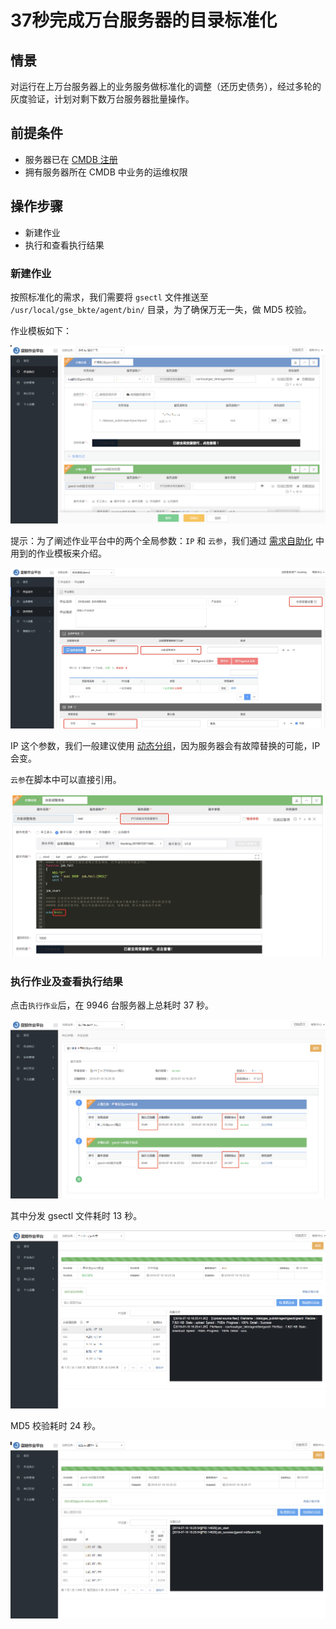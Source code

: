 # 37秒完成万台服务器的目录标准化

## 情景
对运行在上万台服务器上的业务服务做标准化的调整（还历史债务），经过多轮的灰度验证，计划对剩下数万台服务器批量操作。

## 前提条件
- 服务器已在 [CMDB 注册](6.0/bk_solutions/CD/CMDB/CMDB_management_hosts.md)
- 拥有服务器所在 CMDB 中业务的运维权限

## 操作步骤
- 新建作业
- 执行和查看执行结果

### 新建作业
按照标准化的需求，我们需要将 `gsectl` 文件推送至 `/usr/local/gse_bkte/agent/bin/` 目录，为了确保万无一失，做 MD5 校验。

作业模板如下：

![job_magnanimity](../assets/job_magnanimity.png)

提示：为了阐述作业平台中的两个全局参数：`IP` 和 `云参`，我们通过 [需求自助化](6.0/bk_solutions/CD/Automation/ops_half_automation.md) 中用到的作业模板来介绍。

![-w1670](../assets/15638759120598.jpg)

IP 这个参数，我们一般建议使用 [动态分组](6.0/配置平台/产品功能/BuzResource.md)，因为服务器会有故障替换的可能，IP 会变。

`云参`在脚本中可以直接引用。

![-w1395](../assets/15638755522581.jpg)


### 执行作业及查看执行结果

点击`执行作业`后，在 9946 台服务器上总耗时 37 秒。

![job_magnanimity_history_list](../assets/job_magnanimity_history_list.png)

其中分发 gsectl 文件耗时 13 秒。

![job_magnanimity_history_push_file](../assets/job_magnanimity_history_push_file.png)

MD5 校验耗时 24 秒。

![job_magnanimity_history_exec_script](../assets/job_magnanimity_history_exec_script.png)
